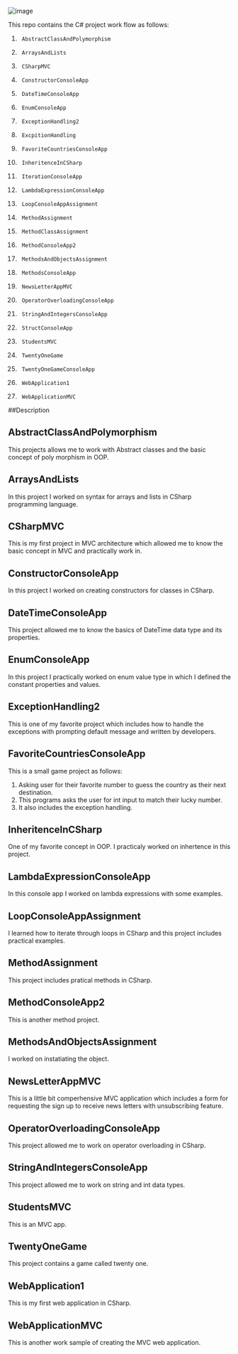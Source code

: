 ![image](https://github.com/Hameedullah-Asadi3300/C-Sharp-Project-2/assets/123219655/13e00522-d10e-495c-b21b-13d49166e7fd)

This repo contains the C# project work flow as follows:
1.      AbstractClassAndPolymorphism
2.      ArraysAndLists
3.      CSharpMVC
4.      ConstructorConsoleApp
5.      DateTimeConsoleApp
6.      EnumConsoleApp
7.      ExceptionHandling2
8.      ExcpitionHandling
9.      FavoriteCountriesConsoleApp
10.      InheritenceInCSharp
11.      IterationConsoleApp
12.      LambdaExpressionConsoleApp
13.      LoopConsoleAppAssignment
14.      MethodAssignment
15.      MethodClassAssignment
16.      MethodConsoleApp2
17.      MethodsAndObjectsAssignment
18.      MethodsConsoleApp
19.      NewsLetterAppMVC
20.      OperatorOverloadingConsoleApp
21.      StringAndIntegersConsoleApp
22.      StructConsoleApp
23.      StudentsMVC
24.      TwentyOneGame
25.      TwentyOneGameConsoleApp
26.      WebApplication1
27.      WebApplicationMVC

##Description

  ## AbstractClassAndPolymorphism
This projects allows me to work with Abstract classes and the basic concept of poly morphism in OOP.

##   ArraysAndLists
In this project I worked on syntax for arrays and lists in CSharp programming language.

##   CSharpMVC
This is my first project in MVC architecture which allowed me to know the basic concept in MVC and practically work in.

##  ConstructorConsoleApp
In this project I worked on creating constructors for classes in CSharp.

##  DateTimeConsoleApp
This project allowed me to know the basics of DateTime data type and its properties.

##  EnumConsoleApp
In this project I practically worked on enum value type in which I defined the constant properties and values.

##  ExceptionHandling2
This is one of my favorite project which includes how to handle the exceptions with prompting default message and written by developers.

##  FavoriteCountriesConsoleApp
This is a small game project as follows:
1. Asking user for their favorite number to guess the country as their next destination.
2. This programs asks the user for int input to match their lucky number.
3. It also includes the exception handling.

##  InheritenceInCSharp
One of my favorite concept in OOP. I practicaly worked on inhertence in this project.

##  LambdaExpressionConsoleApp
In this console app I worked on lambda expressions with some examples.

##  LoopConsoleAppAssignment
I learned how to iterate through loops in CSharp and this project includes practical examples.

##  MethodAssignment
This project includes pratical methods in CSharp.

##  MethodConsoleApp2
This is another method project.

##  MethodsAndObjectsAssignment
I worked on instatiating the object.

##  NewsLetterAppMVC
This is a little bit comperhensive MVC application which includes a form for requesting the sign up to receive news letters with unsubscribing feature.

##  OperatorOverloadingConsoleApp
This project allowed me to work on operator overloading in CSharp.

##  StringAndIntegersConsoleApp
This project allowed me to work on string and int data types.

##  StudentsMVC
This is an MVC app.

##  TwentyOneGame
This project contains a game called twenty one.

##  WebApplication1
This is my first web application in CSharp.

##  WebApplicationMVC
This is another work sample of creating the MVC web application.



          







